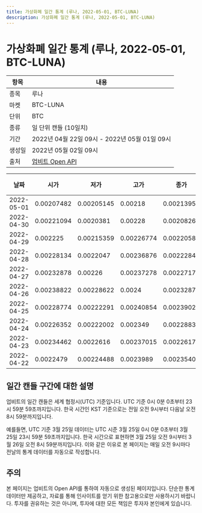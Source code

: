 ```yaml
---
title: 가상화폐 일간 통계 (루나, 2022-05-01, BTC-LUNA)
description: 가상화폐 일간 통계 (루나, 2022-05-01, BTC-LUNA)
---
```



가상화폐 일간 통계 (루나, 2022-05-01, BTC-LUNA)
===

|항목|내용|
|--|--|
|종목|루나|
|마켓|BTC-LUNA|
|단위|BTC|
|종류|일 단위 캔들 (10일치)|
|기간|2022년 04월 22일 09시 - 2022년 05월 01일 09시|
|생성일|2022년 05월 02일 09시|
|출처|[업비트 Open API](https://docs.upbit.com)|


|날짜|시가|저가|고가|종가|비고|
|--|--|--|--|--|--|
|2022-05-01|0.00207482|0.00205145|0.00218|0.0021395|    |
|2022-04-30|0.00221094|0.0020381|0.00228|0.0020826|    |
|2022-04-29|0.002225|0.00215359|0.00226774|0.00220581|    |
|2022-04-28|0.00228134|0.0022047|0.00236876|0.00222845|    |
|2022-04-27|0.00232878|0.00226|0.00237278|0.00227178|    |
|2022-04-26|0.00238822|0.00228622|0.0024|0.00232879|    |
|2022-04-25|0.00228774|0.00222291|0.00240854|0.00239025|    |
|2022-04-24|0.00226352|0.00222002|0.002349|0.00228837|    |
|2022-04-23|0.00234462|0.0022616|0.00237015|0.00226174|    |
|2022-04-22|0.0022479|0.00224488|0.0023989|0.00235406|    |


일간 캔들 구간에 대한 설명
---


업비트의 일간 캔들은 세계 협정시(UTC) 기준입니다. 
UTC 기준 0시 0분 0초부터 23시 59분 59초까지입니다. 
한국 시간인 KST 기준으로는 전일 오전 9시부터 다음날 오전 8시 59분까지입니다. 


예를들면, UTC 기준 3월 25일 데이터는 UTC 시준 3월 25일 0시 0분 0초부터 3월 25일 23시 59분 59초까지입니다. 
한국 시간으로 표현하면 3월 25일 오전 9시부터 3월 26일 오전 8시 59분까지입니다. 
이와 같은 이유로 본 페이지는 매일 오전 9시마다 전날의 통계 데이터를 자동으로 작성합니다. 


주의
---


본 페이지는 업비트의 Open API를 통하여 자동으로 생성된 페이지입니다. 
단순한 통계 데이터만 제공하고, 자료를 통해 인사이트를 얻기 위한 참고용으로만 사용하시기 바랍니다. 
투자를 권유하는 것은 아니며, 투자에 대한 모든 책임은 투자자 본인에게 있습니다. 
